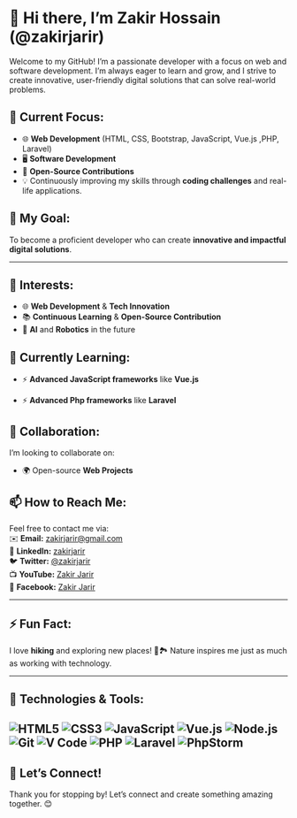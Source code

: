 # 👋 Hi there, I’m **Zakir Hossain** (@zakirjarir)

Welcome to my GitHub! I’m a passionate developer with a focus on web and software development. I’m always eager to learn and grow, and I strive to create innovative, user-friendly digital solutions that can solve real-world problems.

## 🚀 Current Focus:
- 🌐 **Web Development** (HTML, CSS, Bootstrap, JavaScript, Vue.js ,PHP, Laravel)
- 🖥️ **Software Development**  
- 🔄 **Open-Source Contributions**
- 💡 Continuously improving my skills through **coding challenges** and real-life applications.

## 🎯 My Goal:
To become a proficient developer who can create **innovative and impactful digital solutions**.

---

## 👀 Interests:
- 🌐 **Web Development** & **Tech Innovation**
- 📚 **Continuous Learning** & **Open-Source Contribution**
- 🤖 **AI** and **Robotics** in the future

## 🌱 Currently Learning:
- ⚡ **Advanced JavaScript frameworks** like **Vue.js**

- ⚡ **Advanced Php frameworks** like **Laravel**

## 🤝 Collaboration:
I’m looking to collaborate on:
- 🌍 Open-source **Web Projects**

## 📫 How to Reach Me:
Feel free to contact me via:  
✉️ **Email:** [zakirjarir@gmail.com](mailto:zakirjarir@gmail.com)  
💼 **LinkedIn:** [zakirjarir](https://www.linkedin.com/in/zakir-hossain-jarir-930592326/)  
🐦 **Twitter:** [@zakirjarir](https://x.com/zakirjarir)  
📺 **YouTube:** [Zakir Jarir](https://www.youtube.com/@Zakir_Jarir)  
📘 **Facebook:** [Zakir Jarir](https://www.facebook.com/zakir.jarir.2024)

---

## ⚡ Fun Fact:
I love **hiking** and exploring new places! 🌲🏞️ Nature inspires me just as much as working with technology.

---

## 🔧 Technologies & Tools:

![HTML5](https://img.shields.io/badge/-HTML5-E34F26?style=flat-square&logo=html5&logoColor=white)
![CSS3](https://img.shields.io/badge/-CSS3-1572B6?style=flat-square&logo=css3)
![JavaScript](https://img.shields.io/badge/-JavaScript-F7DF1E?style=flat-square&logo=javascript&logoColor=black)
![Vue.js](https://img.shields.io/badge/-Vue.js-4FC08D?style=flat-square&logo=vue.js&logoColor=white)
![Node.js](https://img.shields.io/badge/-Node.js-339933?style=flat-square&logo=node.js&logoColor=white)
![Git](https://img.shields.io/badge/-Git-F05032?style=flat-square&logo=git&logoColor=white)
![V Code](https://img.shields.io/badge/-VS%20Code-007ACC?style=flat-square&logo=visual-studio-code&logoColor=white)
![PHP](https://img.shields.io/badge/-PHP-777BB4?style=flat-square&logo=php&logoColor=white)
![Laravel](https://img.shields.io/badge/-Laravel-EF4135?style=flat-square&logo=laravel&logoColor=white)
![PhpStorm](https://img.shields.io/badge/-PhpStorm-000000?style=flat-square&logo=phpstorm&logoColor=white)
---


## 🤝 Let’s Connect!
Thank you for stopping by! Let’s connect and create something amazing together. 😊
